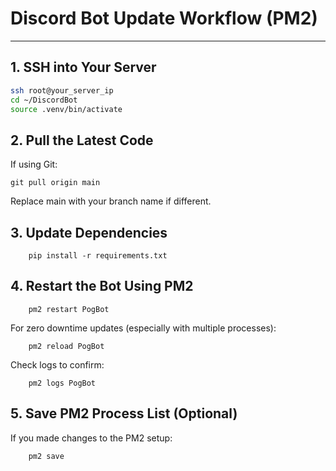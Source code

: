 # Discord Bot Update Workflow (PM2)

---

## 1. SSH into Your Server

```bash
ssh root@your_server_ip
cd ~/DiscordBot
source .venv/bin/activate
```


## 2. Pull the Latest Code
If using Git:
```
git pull origin main
```
Replace main with your branch name if different.


## 3. Update Dependencies
```
    pip install -r requirements.txt
```

## 4. Restart the Bot Using PM2
```
    pm2 restart PogBot
```
For zero downtime updates (especially with multiple processes):

```
    pm2 reload PogBot
```
Check logs to confirm:
```
    pm2 logs PogBot
```


## 5. Save PM2 Process List (Optional)
If you made changes to the PM2 setup:
```
    pm2 save
```